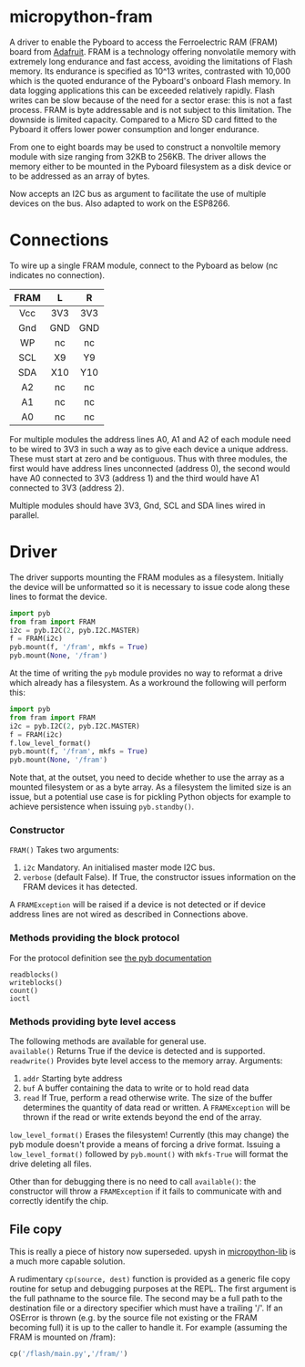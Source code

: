 # micropython-fram
A driver to enable the Pyboard to access the Ferroelectric RAM (FRAM) board from
[Adafruit](http://www.adafruit.com/product/1895). FRAM is a technology offering
nonvolatile memory with extremely long endurance and fast access, avoiding the
limitations of Flash memory. Its endurance is specified as 10^13 writes,
contrasted with 10,000 which is the quoted endurance of the Pyboard's onboard
Flash memory. In data logging applications this can be exceeded relatively
rapidly. Flash writes can be slow because of the need for a sector erase: this
is not a fast process. FRAM is byte addressable and is not subject to this
limitation. The downside is limited capacity. Compared to a Micro SD card fitted
to the Pyboard it offers lower power consumption and longer endurance.

From one to eight boards may be used to construct a nonvoltile memory module
with size ranging from 32KB to 256KB. The driver allows the memory either to be
mounted in the Pyboard filesystem as a disk device or to be addressed as an
array of bytes.

Now accepts an I2C bus as argument to facilitate the use of multiple devices on
the bus. Also adapted to work on the ESP8266.

# Connections

To wire up a single FRAM module, connect to the Pyboard as below (nc indicates
no connection).

| FRAM    |  L  |  R  |
|:-------:|:---:|:---:|
| Vcc     | 3V3 | 3V3 |
| Gnd     | GND | GND |
| WP      | nc  | nc  |
| SCL     | X9  | Y9  |
| SDA     | X10 | Y10 |
| A2      | nc  | nc  |
| A1      | nc  | nc  |
| A0      | nc  | nc  |

For multiple modules the address lines A0, A1 and A2 of each module need to be
wired to 3V3 in such a way as to give each device a unique address. These must
start at zero and be contiguous. Thus with three modules, the first would have
address lines unconnected (address 0), the second would have A0 connected to 3V3
(address 1) and the third would have A1 connected to 3V3 (address 2).

Multiple modules should have 3V3, Gnd, SCL and SDA lines wired in parallel.

# Driver

The driver supports mounting the FRAM modules as a filesystem. Initially the
device will be unformatted so it is necessary to issue code along these lines to
format the device.

```python
import pyb
from fram import FRAM
i2c = pyb.I2C(2, pyb.I2C.MASTER)
f = FRAM(i2c)
pyb.mount(f, '/fram', mkfs = True)
pyb.mount(None, '/fram')
```

At the time of writing the ``pyb`` module provides no way to reformat a drive
which already has a filesystem. As a workround the following will perform this:

```python
import pyb 
from fram import FRAM
i2c = pyb.I2C(2, pyb.I2C.MASTER)
f = FRAM(i2c)
f.low_level_format()
pyb.mount(f, '/fram', mkfs = True)
pyb.mount(None, '/fram')
```

Note that, at the outset, you need to decide whether to use the array as a
mounted filesystem or as a byte array. As a filesystem the limited size is an
issue, but a potential use case is for pickling Python objects for example to
achieve persistence when issuing ``pyb.standby()``.

### Constructor

``FRAM()`` Takes two arguments:  
 1. ``i2c`` Mandatory. An initialised master mode I2C bus.  
 2. ``verbose`` (default False). If True, the constructor issues information on
 the FRAM devices it has detected.

A ``FRAMException`` will be raised if a device is not detected or if device
address lines are not wired as  described in Connections above.

### Methods providing the block protocol

For the protocol definition see
[the pyb documentation](http://docs.micropython.org/en/latest/library/pyb.html)

``readblocks()``  
``writeblocks()``  
``count()``  
``ioctl``

### Methods providing byte level access

The following methods are available for general use.  
``available()`` Returns True if the device is detected and is supported.  
``readwrite()`` Provides byte level access to the memory array. Arguments:
 1. ``addr`` Starting byte address
 2. ``buf`` A buffer containing the data to write or to hold read data
 3. ``read`` If True, perform a read otherwise write. The size of the buffer
 determines the quantity of data read or written. A ``FRAMException`` will be
 thrown if the read or write extends beyond the end of the array.

``low_level_format()`` Erases the filesystem! Currently (this may change) the
pyb module doesn't provide a means of forcing a drive format. Issuing a
``low_level_format()`` followed by ``pyb.mount()`` with ``mkfs-True`` will
format the drive deleting all files.

Other than for debugging there is no need to call ``available()``: the
constructor will throw a ``FRAMException`` if it fails to communicate with and
correctly identify the chip.

## File copy

This is really a piece of history now superseded. upysh in
[micropython-lib](https://github.com/micropython/micropython-lib.git) is a much
more capable solution.

A rudimentary ``cp(source, dest)`` function is provided as a generic file copy
routine for setup and debugging purposes at the REPL. The first argument is the
full pathname to the source file. The second may be a full path to the
destination file or a directory specifier which must have a trailing '/'. If an
OSError is thrown (e.g. by the source file not existing or the FRAM becoming
full) it is up to the caller to handle it. For example (assuming the FRAM is
mounted on /fram):

```python
cp('/flash/main.py','/fram/')
```
